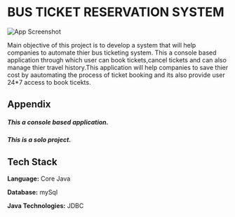 
# BUS TICKET RESERVATION SYSTEM

![App Screenshot](https://sites.google.com/site/busticketbookingoffers/_/rsrc/1489062843285/home/online-bus-ticket-booking.gif)

Main objective of this project is to develop a system that will help companies to automate thier 
bus ticketing system. This a console based application through which user can book tickets,cancel tickets
and can also manage thier travel history.This application will help companies to save thier cost by aautomating the 
process of ticket booking and its also provide user 24*7 access to book ticekts.

## Appendix

##### This a console based application.
##### This is a solo project.




## Tech Stack

**Language:** Core Java

**Database:** mySql

**Java Technologies:** JDBC



